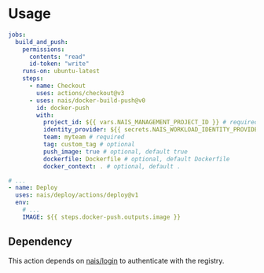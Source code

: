 # Usage

```yaml
jobs:
  build_and_push:
    permissions:
      contents: "read"
      id-token: "write"
    runs-on: ubuntu-latest
    steps:
      - name: Checkout
        uses: actions/checkout@v3  
      - uses: nais/docker-build-push@v0
        id: docker-push
        with:
          project_id: ${{ vars.NAIS_MANAGEMENT_PROJECT_ID }} # required
          identity_provider: ${{ secrets.NAIS_WORKLOAD_IDENTITY_PROVIDER }} # required
          team: myteam # required
          tag: custom_tag # optional
          push_image: true # optional, default true
          dockerfile: Dockerfile # optional, default Dockerfile
          docker_context: . # optional, default .

# ...
- name: Deploy
  uses: nais/deploy/actions/deploy@v1
  env:
    # ...
    IMAGE: ${{ steps.docker-push.outputs.image }}
```

## Dependency

This action depends on [nais/login](https://github.com/nais/login) to authenticate with the registry.
